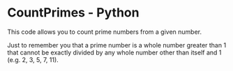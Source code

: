 # CountPrimes - Python

This code allows you to count prime numbers from a given number. 

Just to remember you that a prime number is a whole number greater than 1 that cannot be exactly divided by any whole number other than itself and 1 (e.g. 2, 3, 5, 7, 11).
